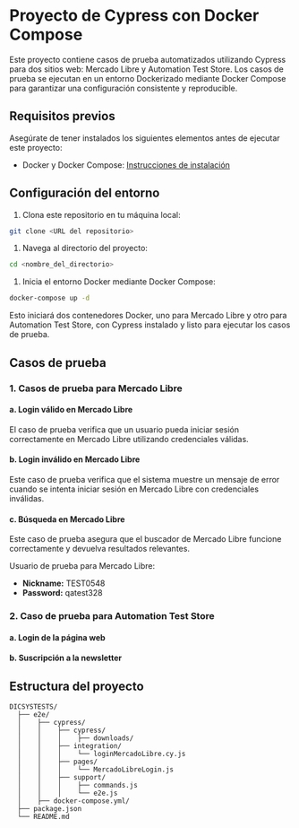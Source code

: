 # Proyecto de Cypress con Docker Compose

Este proyecto contiene casos de prueba automatizados utilizando Cypress para dos sitios web: Mercado Libre y Automation Test Store. Los casos de prueba se ejecutan en un entorno Dockerizado mediante Docker Compose para garantizar una configuración consistente y reproducible.

## Requisitos previos

Asegúrate de tener instalados los siguientes elementos antes de ejecutar este proyecto:

- Docker y Docker Compose: [Instrucciones de instalación](https://docs.docker.com/get-docker/)

## Configuración del entorno

1. Clona este repositorio en tu máquina local:

```bash
git clone <URL del repositorio>
```

1. Navega al directorio del proyecto:

```bash
cd <nombre_del_directorio>
```

1. Inicia el entorno Docker mediante Docker Compose:

```bash
docker-compose up -d
```

Esto iniciará dos contenedores Docker, uno para Mercado Libre y otro para Automation Test Store, con Cypress instalado y listo para ejecutar los casos de prueba.

## Casos de prueba

### 1. Casos de prueba para Mercado Libre

#### a. Login válido en Mercado Libre

El caso de prueba verifica que un usuario pueda iniciar sesión correctamente en Mercado Libre utilizando credenciales válidas.

#### b. Login inválido en Mercado Libre

Este caso de prueba verifica que el sistema muestre un mensaje de error cuando se intenta iniciar sesión en Mercado Libre con credenciales inválidas.

#### c. Búsqueda en Mercado Libre

Este caso de prueba asegura que el buscador de Mercado Libre funcione correctamente y devuelva resultados relevantes.

Usuario de prueba para Mercado Libre:
- **Nickname:** TEST0548
- **Password:** qatest328

### 2. Caso de prueba para Automation Test Store

#### a. Login de la página web
#### b. Suscripción a la newsletter

## Estructura del proyecto

```
DICSYSTESTS/
  ├── e2e/
  │    ├── cypress/
  │    │    ├── cypress/
  │    │    │    ├── downloads/
  │    │    ├── integration/
  │    │    │    └── loginMercadoLibre.cy.js
  │    │    ├── pages/
  │    │    │    └── MercadoLibreLogin.js
  │    │    ├── support/
  │    │    │    ├── commands.js
  │    │    │    └── e2e.js
  │    ├── docker-compose.yml/
  ├── package.json
  └── README.md
```